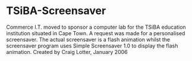 TSiBA-Screensaver
=================

Commerce I.T. moved to sponsor a computer lab for the TSiBA education institution situated in Cape Town. A request was made for a personalised screensaver. The actual screensaver is a flash animation whilst the screensaver program uses Simple Screensaver 1.0 to display the flash animation.   Created by Craig Lotter, January 2006
